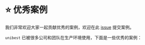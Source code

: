 # ⭐ 优秀案例

我们非常欢迎大家一起贡献优秀的案例，欢迎在此 [issue](https://github.com/feige996/unibest/issues/139) 提交案例。

`unibest` 已被很多公司和团队在生产环境使用，下面是一些优秀的案例：

<script setup>
   import bairun from './佰润.png'
   import jinhuopingtai from './进货平台.png'
   import chengzhanggui from './橙掌柜.png'
const  cases = [
    {
        name: '佰润', 
        desc: '月销200w+',  
        image: bairun,
    },
    {
        name: '进货平台', 
        desc: '月销200w+',  
        image: jinhuopingtai,
    },
    {
        name: '橙掌柜', 
        desc: '月销200w+',  
        image: chengzhanggui,
    },
]
</script>

<div class="cases-container">
  <el-card v-for="(item, index) in cases" :key="index" shadow="hover">
    <template #header>
      <span class="case-title">{{ item.name }}</span>
      <span class="case-desc">{{ item.desc }}</span>
    </template>
    <el-image :src="item.image" />
  </el-card>
</div>

<style scoped>
.cases-container {
  display: grid;
  grid-template-columns: repeat(auto-fill, minmax(250px, 1fr));
  gap: 20px;
  margin: 20px 0;
}

.case-title {
  font-size: 18px;
  font-weight: 500;
}

.case-desc {
  margin-left: 10px;
  font-size: 14px;
  color: #999;
}

:deep(.el-card__body .el-image) {
  width: 100%;
  border-radius: 4px;
}
</style>
